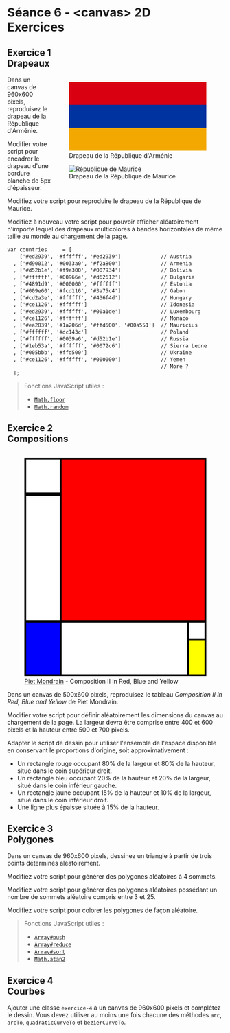 # Séance 6 - \<canvas\> 2D<br />Exercices

## Exercice 1<br />Drapeaux

<div style="float: right">
  <figure>
    <img src="assets/exercices/armenia.png" alt="République d'Arménie" />
    <figcaption>Drapeau de la République d'Arménie</figcaption>
  </figure>
  
  <figure>
    <img src="assets/exercices/mauricius.png" alt="République de Maurice" />
    <figcaption>Drapeau de la République de Maurice</figcaption>
  </figure>
</div>

Dans un canvas de 960x600 pixels, reproduisez le drapeau de la République d'Arménie.

Modifier votre script pour encadrer le drapeau d'une bordure blanche de 5px d'épaisseur.

Modifiez votre script pour reproduire le drapeau de la République de Maurice.

Modifiez à nouveau votre script pour pouvoir afficher aléatoirement n'importe lequel des drapeaux multicolores à bandes horizontales de même taille au monde au chargement de la page.

    var countries     = [
        ['#ed2939', '#ffffff', '#ed2939']             // Austria
      , ['#d90012', '#0033a0', '#f2a800']             // Armenia
      , ['#d52b1e', '#f9e300', '#007934']             // Bolivia
      , ['#ffffff', '#00966e', '#d62612']             // Bulgaria
      , ['#4891d9', '#000000', '#ffffff']             // Estonia
      , ['#009e60', '#fcd116', '#3a75c4']             // Gabon
      , ['#cd2a3e', '#ffffff', '#436f4d']             // Hungary
      , ['#ce1126', '#ffffff']                        // Idonesia
      , ['#ed2939', '#ffffff', '#00a1de']             // Luxembourg
      , ['#ce1126', '#ffffff']                        // Monaco
      , ['#ea2839', '#1a206d', '#ffd500', '#00a551']  // Mauricius
      , ['#ffffff', '#dc143c']                        // Poland
      , ['#ffffff', '#0039a6', '#d52b1e']             // Russia
      , ['#1eb53a', '#ffffff', '#0072c6']             // Sierra Leone
      , ['#005bbb', '#ffd500']                        // Ukraine
      , ['#ce1126', '#ffffff', '#000000']             // Yemen
                                                      // More ?
      ];

> Fonctions JavaScript utiles :
>
> * [`Math.floor`](https://developer.mozilla.org/fr/docs/JavaScript/R%C3%A9f%C3%A9rence_JavaScript/R%C3%A9f%C3%A9rence_JavaScript/Objets_globaux/Math/floor)
> * [`Math.random`](https://developer.mozilla.org/fr/docs/JavaScript/R%C3%A9f%C3%A9rence_JavaScript/R%C3%A9f%C3%A9rence_JavaScript/Objets_globaux/Math/random)

## Exercice 2<br />Compositions

<div style="float: right">
  <figure>
    <img src="assets/exercices/piet-mondrain--composition.png" alt="République d'Arménie" />
    <figcaption><a href="http://fr.wikipedia.org/wiki/Piet_Mondrian">Piet Mondrain</a> - Composition II in Red, Blue and Yellow</figcaption>
  </figure>
</div>

Dans un canvas de 500x600 pixels, reproduisez le tableau *Composition II in Red, Blue and Yellow* de Piet Mondrain.

Modifier votre script pour définir aléatoirement les dimensions du canvas au chargement de la page. La largeur devra être comprise entre 400 et 600 pixels et la hauteur entre 500 et 700 pixels.

Adapter le script de dessin pour utiliser l'ensemble de l'espace disponible en conservant le proportions d'origine, soit approximativement :

* Un rectangle rouge occupant 80% de la largeur et 80% de la hauteur, situé dans le coin supérieur droit.
* Un rectangle bleu occupant 20% de la hauteur et 20% de la largeur, situé dans le coin inférieur gauche.
* Un rectangle jaune occupant 15% de la hauteur et 10% de la largeur, situé dans le coin inférieur droit.
* Une ligne plus épaisse située à 15% de la hauteur.

## Exercice 3<br />Polygones

Dans un canvas de 960x600 pixels, dessinez un triangle à partir de trois points déterminés aléatoirement.

Modifiez votre script pour générer des polygones aléatoires à 4 sommets.

Modifiez votre script pour générer des polygones aléatoires possédant un nombre de sommets aléatoire compris entre 3 et 25.

Modifiez votre script pour colorer les polygones de façon aléatoire.

> Fonctions JavaScript utiles :
>
> * [`Array#push`](https://developer.mozilla.org/fr/docs/JavaScript/R%C3%A9f%C3%A9rence_JavaScript/R%C3%A9f%C3%A9rence_JavaScript/Objets_globaux/Array/push)
> * [`Array#reduce`](https://developer.mozilla.org/fr/docs/JavaScript/R%C3%A9f%C3%A9rence_JavaScript/R%C3%A9f%C3%A9rence_JavaScript/Objets_globaux/Array/reduce)
> * [`Array#sort`](https://developer.mozilla.org/fr/docs/JavaScript/R%C3%A9f%C3%A9rence_JavaScript/R%C3%A9f%C3%A9rence_JavaScript/Objets_globaux/Array/sort)
> * [`Math.atan2`](https://developer.mozilla.org/fr/docs/JavaScript/R%C3%A9f%C3%A9rence_JavaScript/R%C3%A9f%C3%A9rence_JavaScript/Objets_globaux/Math/atan2)

## Exercice 4<br />Courbes

Ajouter une classe `exercice-4` à un canvas de 960x600 pixels et complétez le dessin. Vous devez utiliser au moins une fois chacune des méthodes `arc`, `arcTo`, `quadraticCurveTo` et `bezierCurveTo`.